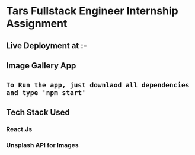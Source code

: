 # Tars Fullstack Engineer Internship  Assignment

## Live Deployment at :- 
## Image Gallery App


## `To Run the app, just downlaod all dependencies and type 'npm start' `

  
## Tech Stack Used

### React.Js

### Unsplash API for Images
